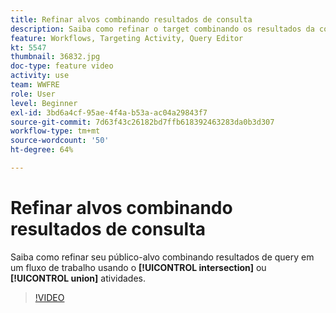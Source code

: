 ```yaml
---
title: Refinar alvos combinando resultados de consulta
description: Saiba como refinar o target combinando os resultados da consulta em um fluxo de trabalho usando a intersecção ou as atividades de união.
feature: Workflows, Targeting Activity, Query Editor
kt: 5547
thumbnail: 36832.jpg
doc-type: feature video
activity: use
team: WWFRE
role: User
level: Beginner
exl-id: 3bd6a4cf-95ae-4f4a-b53a-ac04a29843f7
source-git-commit: 7d63f43c26182bd7ffb618392463283da0b3d307
workflow-type: tm+mt
source-wordcount: '50'
ht-degree: 64%

---
```


# Refinar alvos combinando resultados de consulta

Saiba como refinar seu público-alvo combinando resultados de query em um fluxo de trabalho usando o **[!UICONTROL intersection]** ou **[!UICONTROL union]** atividades.

>[!VIDEO](https://video.tv.adobe.com/v/36832?quality=12)
